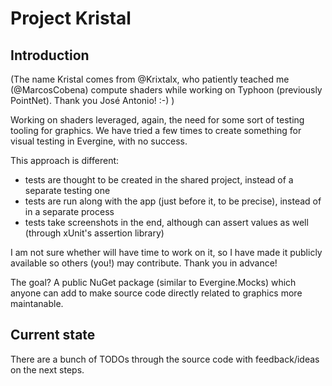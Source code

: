 # Project Kristal

## Introduction

(The name Kristal comes from @Krixtalx, who patiently teached me (@MarcosCobena) compute shaders while working on Typhoon (previously PointNet). Thank you José Antonio! :-) )

Working on shaders leveraged, again, the need for some sort of testing tooling for graphics. We have tried a few times to create something for visual testing in Evergine, with no success.

This approach is different:
- tests are thought to be created in the shared project, instead of a separate testing one
- tests are run along with the app (just before it, to be precise), instead of in a separate process
- tests take screenshots in the end, although can assert values as well (through xUnit's assertion library)

I am not sure whether will have time to work on it, so I have made it publicly available so others (you!) may contribute. Thank you in advance!

The goal? A public NuGet package (similar to Evergine.Mocks) which anyone can add to make source code directly related to graphics more maintanable.

## Current state

There are a bunch of TODOs through the source code with feedback/ideas on the next steps.
